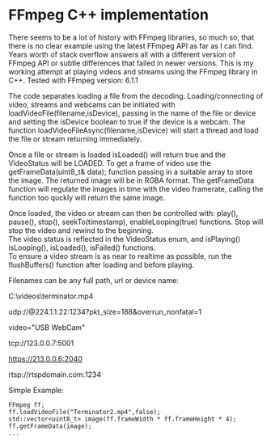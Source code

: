 # FFmpeg C++ implementation

There seems to be a lot of history with FFmpeg libraries, so much so, that there is no clear example using the latest FFmpeg API as far as I can find.
Years worth of stack overflow answers all with a different version of FFmpeg API or subtle differences that failed in newer versions.
This is my working attempt at playing videos and streams using the FFmpeg library in C++.
Tested with FFmpeg version: 6.1.1

The code separates loading a file from the decoding. Loading/connecting of video, streams and webcams can be initiated with loadVideoFile(filename,isDevice), passing in the name of the file or device and setting the isDevice boolean to true if the device is a webcam. The function loadVideoFileAsync(filename,isDevice) will start a thread and load the file or stream returning immediately.

Once a file or stream is loaded isLoaded() will return true and the VideoStatus will be LOADED.
To get a frame of video use the getFrameData(uint8_t& data); function passing in a suitable array to store the image.
The returned image will be in RGBA format.
The getFrameData function will regulate the images in time with the video framerate, calling the function too quckly will return the same image.

Once loaded, the video or stream can then be controlled with: play(), pause(), stop(), seekTo(timestamp), enableLooping(true) functions. 
Stop will stop the video and rewind to the beginning.  
The video status is reflected in the VideoStatus enum, and isPlaying() isLooping(), isLoaded(), isFailed() functions.  
To ensure a video stream is as near to realtime as possible, run the flushBuffers() function after loading and before playing.

Filenames can be any full path, url or device name:

C:\videos\terminator.mp4

udp://@224.1.1.22:1234?pkt_size=188&overrun_nonfatal=1

video="USB WebCam"

tcp://123.0.0.7:5001

https://213.0.0.6:2040

rtsp://rtspdomain.com:1234


Simple Example:

    FFmpeg ff;
    ff.loadVideoFile("Terminator2.mp4",false);
    std::vector<uint8_t> image(ff.frameWidth * ff.frameHeight * 4);
    ff.getFrameData(image);
    ...
        
